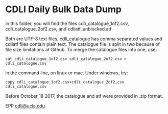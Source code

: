 # CDLI Daily Bulk Data Dump
In this folder, you will find the files cdli_catalogue_1of2.csv, cdli_catalogue_2of2.csv, and cdliatf_unblocked.atf

Both are UTF-8 text files, cdli_catalogue has comma separated values and cdliatf files contain plain text. The catalogue file is split in two because of file size limitations at Github. To merge the catalogue files into one, use:
```
cat cdli_catalogue_1of2.csv cdli_catalogue_2of2.csv > cdli_catalogue.csv
```
in the command line, on linux or mac. Under windows, try:
```
copy cdli_catalogue_1of2.csv+cdli_catalogue_2of2.csv cdli_catalogue.csv
```

Before October 18 2017, the catalogue and atf were provided in .zip format.

EPP
cdli@ucla.edu
